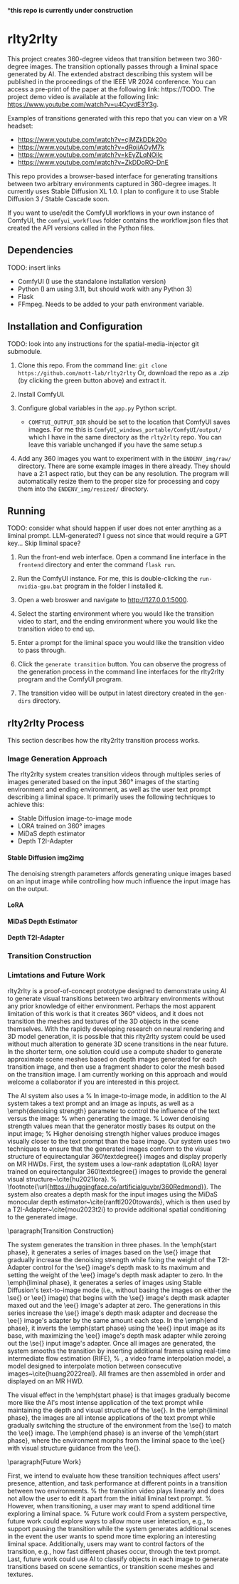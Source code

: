 ***this repo is currently under construction**

# rlty2rlty

This project creates 360-degree videos that transition between two 360-degree images.
The transition optionally passes through a liminal space generated by AI.
The extended abstract describing this system will be published in the proceedings of the IEEE VR 2024 conference.
You can access a pre-print of the paper at the following link: https://TODO.
The project demo video is available at the following link: https://www.youtube.com/watch?v=u4CyvdE3Y3g.

Examples of transitions generated with this repo that you can view on a VR headset:
- https://www.youtube.com/watch?v=cjMZkDDk20o
- https://www.youtube.com/watch?v=dRojiAOyM7k
- https://www.youtube.com/watch?v=kEyZLqNOilc
- https://www.youtube.com/watch?v=ZkDDoRO-DnE


This repo provides a browser-based interface for generating transitions between two arbitrary environments captured in 360-degree images.
It currently uses Stable Diffusion XL 1.0.
I plan to configure it to use Stable Diffusion 3 / Stable Cascade soon.


If you want to use/edit the ComfyUI workflows in your own instance of ComfyUI, the `comfyui_workflows` folder contains the workflow.json files that created the API versions called in the Python files.

## Dependencies

TODO: insert links

- ComfyUI (I use the standalone installation version)
- Python (I am using 3.11, but should work with any Python 3)
- Flask
- FFmpeg. Needs to be added to your path environment variable.

## Installation and Configuration

TODO: look into any instructions for the spatial-media-injector git submodule.

1. Clone this repo.
From the command line: `git clone https://github.com/mott-lab/rlty2rlty`
Or, download the repo as a .zip (by clicking the green button above) and extract it.

2. Install ComfyUI.

3. Configure global variables in the `app.py` Python script.
    - `COMFYUI_OUTPUT_DIR` should be set to the location that ComfyUI saves images. For me this is `ComfyUI_windows_portable/ComfyUI/output/` which I have in the same directory as the `rlty2rlty` repo. You can leave this variable unchanged if you have the same setup.s

3. Add any 360 images you want to experiment with in the `ENDENV_img/raw/` directory.
There are some example images in there already.
They should have a 2:1 aspect ratio, but they can be any resolution.
The program will automatically resize them to the proper size for processing and copy them into the `ENDENV_img/resized/` directory.

## Running

TODO: consider what should happen if user does not enter anything as a liminal prompt. LLM-generated? I guess not since that would require a GPT key... Skip liminal space?

1. Run the front-end web interface. 
Open a command line interface in the `frontend` directory and enter the command `flask run`.

2. Run the ComfyUI instance. For me, this is double-clicking the `run-nvidia-gpu.bat` program in the folder I installed it.

3. Open a web broswer and navigate to http://127.0.0.1:5000. 

4. Select the starting environment where you would like the transition video to start, and the ending environment where you would like the transition video to end up.

5. Enter a prompt for the liminal space you would like the transition video to pass through.

6. Click the `generate transition` button. 
You can observe the progress of the generation process in the command line interfaces for the rlty2rlty program and the ComfyUI program.

7. The transition video will be output in latest directory created in the `gen-dirs` directory.

## rlty2rlty Process

This section describes how the rlty2rlty transition process works.

### Image Generation Approach

The rlty2rlty system creates transition videos through multiples series of images generated based on the input 360° images of the starting environment and ending environment, as well as the user text prompt describing a liminal space.
It primarily uses the following techniques to achieve this:
- Stable Diffusion image-to-image mode
- LORA trained on 360° images
- MiDaS depth estimator
- Depth T2I-Adapter

#### Stable Diffusion img2img
The denoising strength parameters affords generating unique images based on an input image while controlling how much influence the input image has on the output.

#### LoRA

#### MiDaS Depth Estimator

#### Depth T2I-Adapter

### Transition Construction


### Limtations and Future Work

rlty2rlty is a proof-of-concept prototype designed to demonstrate using AI to generate visual transitions between two arbitrary environments without any prior knowledge of either environment.
Perhaps the most apparent limitation of this work is that it creates 360° videos, and it does not transition the meshes and textures of the 3D objects in the scene themselves.
With the rapidly developing research on neural rendering and 3D model generation, it is possible that this rlty2rlty system could be used without much alteration to generate 3D scene transitions in the near future.
In the shorter term, one solution could use a compute shader to generate approximate scene meshes based on depth images generated for each transition image, and then use a fragment shader to color the mesh based on the transition image.
I am currently working on this approach and would welcome a collaborator if you are interested in this project.


The AI system also uses a
% In image-to-image mode, in addition to the AI system takes a text prompt and an image as inputs, as well as a 
\emph{denoising strength} parameter to control the influence of the text versus the image: 
% when generating the image.
% Lower denoising strength values mean that the generator mostly bases its output on the input image; 
% Higher denoising strength 
higher values produce images visually closer to the text prompt than the base image.
Our system uses two techniques to ensure that the generated images conform to the visual structure of equirectangular 360\textdegree{} images and display properly on MR HWDs.
First, the system uses a low-rank adaptation (LoRA) layer trained on equirectangular 360\textdegree{} images to provide the general visual structure~\cite{hu2021lora}.
% \footnote{\url{https://huggingface.co/artificialguybr/360Redmond}}.
The system also creates a depth mask for the input images using the MiDaS monocular depth estimator~\cite{ranftl2020towards}, which is then used by a T2I-Adapter~\cite{mou2023t2i} to provide additional spatial conditioning to the generated image.


\paragraph{Transition Construction}

The system generates the transition in three phases.
In the \emph{start phase}, it generates a series of images based on the \se{} image that gradually increase the denoising strength while fixing the weight of the T2I-Adapter control for the \se{} image's depth mask to its maximum and setting the weight of the \ee{} image's depth mask adapter to zero.
In the \emph{liminal phase}, it generates a series of images using Stable Diffusion's text-to-image mode (i.e., without basing the images on either the \se{} or \ee{} image) that begins with the \se{} image's depth mask adapter maxed out and the \ee{} image's adapter at zero. 
The generations in this series increase the \se{} image's depth mask adapter and decrease the \ee{} image's adapter by the same amount each step.
In the \emph{end phase}, it inverts the \emph{start phase} using the \ee{} input image as its base, with maximizing the \ee{} image's depth mask adapter while zeroing out the \se{} input image's adapter.
Once all images are generated, the system smooths the transition by inserting additional frames using real-time intermediate flow estimation (RIFE),
% , a video frame interpolation model, 
a model designed to interpolate motion between consecutive images~\cite{huang2022real}.
All frames are then assembled in order and displayed on an MR HWD.

The visual effect in the \emph{start phase} is that images gradually become more like the AI's most intense application of the text prompt while maintaining the depth and visual structure of the \se{}. 
In the \emph{liminal phase}, the images are all intense applications of the text prompt while gradually switching the structure of the environment from the \se{} to match the \ee{} image.
The \emph{end phase} is an inverse of the \emph{start phase}, where the environment morphs from the liminal space to the \ee{} with visual structure guidance from the \ee{}.

\paragraph{Future Work}

First, we intend to evaluate how these transition techniques affect users' presence, attention, and task performance at different points in a transition between two environments.
% the transition video plays linearly and does not allow the user to edit it apart from the initial liminal text prompt.
% However, when transitioning, a user may want to spend additional time exploring a liminal space.
% Future work could 
From a system perspective, future work could explore ways to allow more user interaction, e.g., to support pausing the transition while the system generates additional scenes in the event the user wants to spend more time exploring an interesting liminal space.
Additionally, users may want to control factors of the transition, e.g., how fast different phases occur, through the text prompt.
Last, future work could use AI to classify objects in each image to generate transitions based on scene semantics, or transition scene meshes and textures.